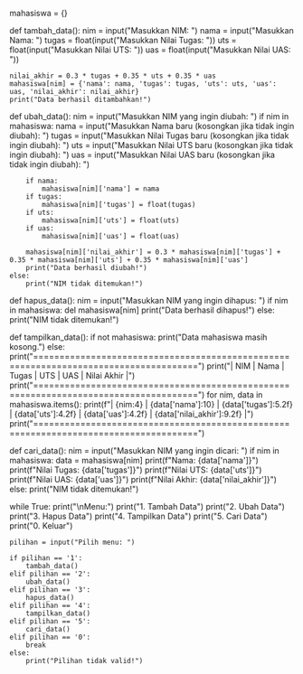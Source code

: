 mahasiswa = {}

def tambah_data():
    nim = input("Masukkan NIM: ")
    nama = input("Masukkan Nama: ")
    tugas = float(input("Masukkan Nilai Tugas: "))
    uts = float(input("Masukkan Nilai UTS: "))
    uas = float(input("Masukkan Nilai UAS: "))

    nilai_akhir = 0.3 * tugas + 0.35 * uts + 0.35 * uas
    mahasiswa[nim] = {'nama': nama, 'tugas': tugas, 'uts': uts, 'uas': uas, 'nilai_akhir': nilai_akhir}
    print("Data berhasil ditambahkan!")

def ubah_data():
    nim = input("Masukkan NIM yang ingin diubah: ")
    if nim in mahasiswa:
        nama = input("Masukkan Nama baru (kosongkan jika tidak ingin diubah): ")
        tugas = input("Masukkan Nilai Tugas baru (kosongkan jika tidak ingin diubah): ")
        uts = input("Masukkan Nilai UTS baru (kosongkan jika tidak ingin diubah): ")
        uas = input("Masukkan Nilai UAS baru (kosongkan jika tidak ingin diubah): ")

        if nama:
            mahasiswa[nim]['nama'] = nama
        if tugas:
            mahasiswa[nim]['tugas'] = float(tugas)
        if uts:
            mahasiswa[nim]['uts'] = float(uts)
        if uas:
            mahasiswa[nim]['uas'] = float(uas)

        mahasiswa[nim]['nilai_akhir'] = 0.3 * mahasiswa[nim]['tugas'] + 0.35 * mahasiswa[nim]['uts'] + 0.35 * mahasiswa[nim]['uas']
        print("Data berhasil diubah!")
    else:
        print("NIM tidak ditemukan!")

def hapus_data():
    nim = input("Masukkan NIM yang ingin dihapus: ")
    if nim in mahasiswa:
        del mahasiswa[nim]
        print("Data berhasil dihapus!")
    else:
        print("NIM tidak ditemukan!")

def tampilkan_data():
    if not mahasiswa:
        print("Data mahasiswa masih kosong.")
    else:
        print("=====================================================================================")
        print("|   NIM     |            Nama            |  Tugas  |  UTS  |  UAS  |   Nilai Akhir  |")
        print("=====================================================================================")
        for nim, data in mahasiswa.items():
            print(f"| {nim:4} | {data['nama']:10} | {data['tugas']:5.2f} | {data['uts']:4.2f} | {data['uas']:4.2f} | {data['nilai_akhir']:9.2f} |")
        print("=====================================================================================")

def cari_data():
    nim = input("Masukkan NIM yang ingin dicari: ")
    if nim in mahasiswa:
        data = mahasiswa[nim]
        print(f"Nama: {data['nama']}")
        print(f"Nilai Tugas: {data['tugas']}")
        print(f"Nilai UTS: {data['uts']}")
        print(f"Nilai UAS: {data['uas']}")
        print(f"Nilai Akhir: {data['nilai_akhir']}")
    else:
        print("NIM tidak ditemukan!")

while True:
    print("\nMenu:")
    print("1. Tambah Data")
    print("2. Ubah Data")
    print("3. Hapus Data")
    print("4. Tampilkan Data")
    print("5. Cari Data")
    print("0. Keluar")

    pilihan = input("Pilih menu: ")

    if pilihan == '1':
        tambah_data()
    elif pilihan == '2':
        ubah_data()
    elif pilihan == '3':
        hapus_data()
    elif pilihan == '4':
        tampilkan_data()
    elif pilihan == '5':
        cari_data()
    elif pilihan == '0':
        break
    else:
        print("Pilihan tidak valid!")
